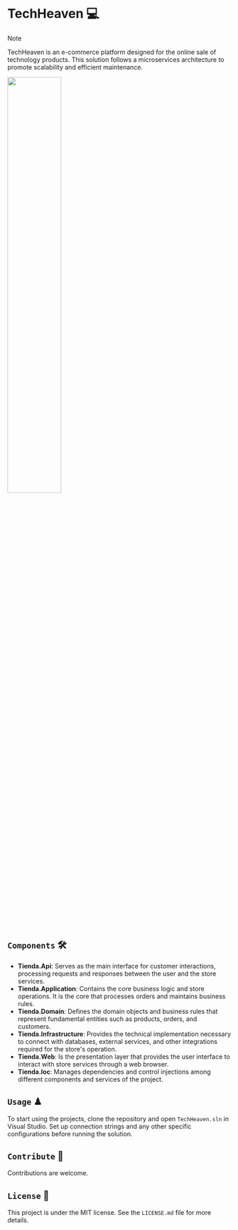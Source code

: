 # TechHeaven 💻

> [!NOTE]
TechHeaven is an e-commerce platform designed for the online sale of technology products. This solution follows a microservices architecture to promote scalability and efficient maintenance.

<img src="https://github.com/K3ury99/Tech-Heaven/assets/128008789/10a1a5d2-3200-4b59-9e67-38c6319ea7c5" width="49%"></img>

## `Components` 🛠

- **Tienda.Api**: Serves as the main interface for customer interactions, processing requests and responses between the user and the store services.
- **Tienda.Application**: Contains the core business logic and store operations. It is the core that processes orders and maintains business rules.
- **Tienda.Domain**: Defines the domain objects and business rules that represent fundamental entities such as products, orders, and customers.
- **Tienda.Infrastructure**: Provides the technical implementation necessary to connect with databases, external services, and other integrations required for the store's operation.
- **Tienda.Web**: Is the presentation layer that provides the user interface to interact with store services through a web browser.
- **Tienda.Ioc**: Manages dependencies and control injections among different components and services of the project.

## `Usage` ♟
To start using the projects, clone the repository and open `TechHeaven.sln` in Visual Studio. Set up connection strings and any other specific configurations before running the solution.

## `Contribute` 🔗
Contributions are welcome. 

## `License` 🎇
This project is under the MIT license. See the `LICENSE.md` file for more details.
